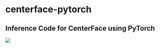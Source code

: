 # centerface-pytorch

## Inference Code for CenterFace using PyTorch

<img src="https://github.com/ViswanathaReddyGajjala/centerface-pytorch/blob/master/results/result_000388.png">
